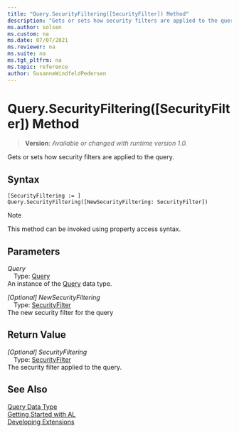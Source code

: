 ```yaml
---
title: "Query.SecurityFiltering([SecurityFilter]) Method"
description: "Gets or sets how security filters are applied to the query."
ms.author: solsen
ms.custom: na
ms.date: 07/07/2021
ms.reviewer: na
ms.suite: na
ms.tgt_pltfrm: na
ms.topic: reference
author: SusanneWindfeldPedersen
---
```

[//]: # (START>DO_NOT_EDIT)
[//]: # (IMPORTANT:Do not edit any of the content between here and the END>DO_NOT_EDIT.)
[//]: # (Any modifications should be made in the .xml files in the ModernDev repo.)
# Query.SecurityFiltering([SecurityFilter]) Method
> **Version**: _Available or changed with runtime version 1.0._

Gets or sets how security filters are applied to the query.


## Syntax
```AL
[SecurityFiltering := ]  Query.SecurityFiltering([NewSecurityFiltering: SecurityFilter])
```
> [!NOTE]
> This method can be invoked using property access syntax.
## Parameters
*Query*  
&emsp;Type: [Query](query-data-type.md)  
An instance of the [Query](query-data-type.md) data type.  

*[Optional] NewSecurityFiltering*  
&emsp;Type: [SecurityFilter](../securityfilter/securityfilter-option.md)  
The new security filter for the query  


## Return Value
*[Optional] SecurityFiltering*  
&emsp;Type: [SecurityFilter](../securityfilter/securityfilter-option.md)  
The security filter applied to the query.


[//]: # (IMPORTANT: END>DO_NOT_EDIT)
## See Also
[Query Data Type](query-data-type.md)  
[Getting Started with AL](../../devenv-get-started.md)  
[Developing Extensions](../../devenv-dev-overview.md)
